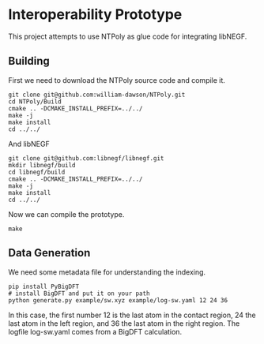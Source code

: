 # Interoperability Prototype

This project attempts to use NTPoly as glue code for integrating libNEGF.

## Building

First we need to download the NTPoly source code and compile it.
```
git clone git@github.com:william-dawson/NTPoly.git 
cd NTPoly/Build
cmake .. -DCMAKE_INSTALL_PREFIX=../../
make -j
make install
cd ../../
```
And libNEGF
```
git clone git@github.com:libnegf/libnegf.git
mkdir libnegf/build
cd libnegf/build 
cmake .. -DCMAKE_INSTALL_PREFIX=../../
make -j
make install
cd ../../
```
Now we can compile the prototype.
```
make
```

## Data Generation

We need some metadata file for understanding the indexing. 
```
pip install PyBigDFT
# install BigDFT and put it on your path
python generate.py example/sw.xyz example/log-sw.yaml 12 24 36
```
In this case, the first number 12 is the last atom in the contact region,
24 the last atom in the left region, and 36 the last atom in the right region.
The logfile log-sw.yaml comes from a BigDFT calculation.
